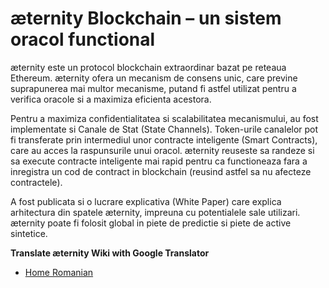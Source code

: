 # æternity Blockchain – un sistem oracol functional

æternity este un protocol blockchain extraordinar bazat pe reteaua
Ethereum. æternity ofera un mecanism de consens unic, care previne
suprapunerea mai multor mecanisme, putand fi astfel utilizat pentru a
verifica oracole si a maximiza eficienta acestora.

Pentru a maximiza confidentialitatea si scalabilitatea mecanismului, au
fost implementate si Canale de Stat (State Channels). Token-urile
canalelor pot fi transferate prin intermediul unor contracte inteligente
(Smart Contracts), care au acces la raspunsurile unui oracol. æternity
reuseste sa randeze si sa execute contracte inteligente mai rapid pentru
ca functioneaza fara a inregistra un cod de contract in blockchain
(reusind astfel sa nu afecteze contractele).

A fost publicata si o lucrare explicativa (White Paper) care explica
arhitectura din spatele æternity, impreuna cu potentialele sale
utilizari. æternity poate fi folosit global in piete de predictie si
piete de active sintetice. 

**Translate æternity Wiki with Google Translator**
* [Home Romanian](https://translate.google.com/translate?sl=en&tl=ro&u=https://github.com/aeternity/wiki/wiki/)
